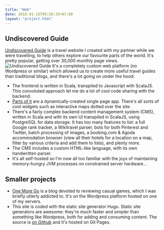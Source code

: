 ```yaml
---
title: "Web"
date: 2018-01-15T09:50:29+07:00
layout: "project.html"
---
```

## Undiscovered Guide
[Undiscovered Guide](https://www.undiscoveredguide.com) is a travel website I created with my partner while we were travelling, to help others explore our favourite parts of the world.  It's pretty popular, getting over 30,000 monthly page views.
![Undiscovered Guide](/Words/images/ug.JPG)
It's a completely custom web platform (no Wordpress or similar) which allowed us to create more useful travel guides than traditional blogs, and there's a lot going on under the hood:

* The frontend is written in Scala, transpiled to Javascript with ScalaJS.  This convoluted approach let me do a lot of cool code sharing with the backend.
* [Parts of it](https://www.undiscoveredguide.com/hanoi-street-food) are a dynamically-created single page app.  There's all sorts of cool widgets such as interactive maps dotted over the site.
* There's a fairly complex backend content management system (CMS), written in Scala and with its own UI transpiled in ScalaJS, using PostgreSQL for data storage.  It has too many features to list: a full Google rank tracker, a Wikitravel parser, bots for both Pinterest and Twitter, batch processing of images, a booking.com & Agoda accommodation browser (view all their hotels for a location on a map, filter by various criteria and add them to lists), and plenty more.
* The CMS includes a custom HTML-like language, with its own handwritten parser.
* It's all self-hosted so I'm now all too familiar with the joys of maintaining memory-hungry JVM processes on constrained server hardware... 

## Smaller projects
* [One More Go](http://www.onemorego.net/) is a blog devoted to reviewing casual games, which I was briefly utterly addicted to.  It's on the Wordpress platform hosted on one of my servers.
* This site is coded with the static site generator Hugo.  Static site generators are awesome: they're much faster and simpler than something like Wordpress, both for adding and consuming content.  The source is [on Github](https://github.com/programmatix/Words) and it's hosted on Git Pages. 
